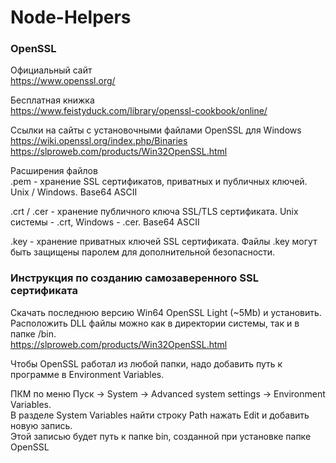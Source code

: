# Node-Helpers  

### OpenSSL
Официальный сайт  
https://www.openssl.org/  

Бесплатная книжка  
https://www.feistyduck.com/library/openssl-cookbook/online/  

Ссылки на сайты с установочными файлами OpenSSL для Windows  
https://wiki.openssl.org/index.php/Binaries  
https://slproweb.com/products/Win32OpenSSL.html  

Расширения файлов  
.pem - хранение SSL сертификатов, приватных и публичных ключей. Unix / Windows. Base64 ASCII  

.crt / .cer - хранение публичного ключа SSL/TLS сертификата. Unix системы - .crt, Windows - .cer. Base64 ASCII  

.key - хранение приватных ключей SSL сертификата. Файлы .key могут быть защищены паролем для дополнительной безопасности.  


### Инструкция по созданию самозаверенного SSL сертификата  

Скачать последнюю версию Win64 OpenSSL Light (~5Mb) и установить.  
Расположить DLL файлы можно как в директории системы, так и в папке /bin.  
https://slproweb.com/products/Win32OpenSSL.html  

Чтобы OpenSSL работал из любой папки, надо добавить путь к программе в Environment Variables.  

ПКМ по меню Пуск -> System -> Advanced system settings -> Environment Variables.  
В разделе System Variables найти строку Path нажать Edit и добавить новую запись.  
Этой записью будет путь к папке bin, созданной при установке папке OpenSSL  
  

